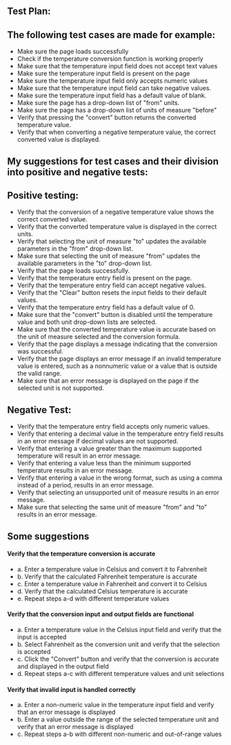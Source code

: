 ## Test Plan:

## The following test cases are made for example:
* Make sure the page loads successfully
* Check if the temperature conversion function is working properly
* Make sure that the temperature input field does not accept text values
* Make sure the temperature input field is present on the page
* Make sure the temperature input field only accepts numeric values
* Make sure that the temperature input field can take negative values.
* Make sure the temperature input field has a default value of blank.
* Make sure the page has a drop-down list of "from" units.
* Make sure the page has a drop-down list of units of measure "before"
* Verify that pressing the "convert" button returns the converted temperature value.
* Verify that when converting a negative temperature value, the correct converted value is displayed.

## My suggestions for test cases and their division into positive and negative tests:

## Positive testing:

* Verify that the conversion of a negative temperature value shows the correct converted value.
* Verify that the converted temperature value is displayed in the correct units.
* Verify that selecting the unit of measure "to" updates the available parameters in the "from" drop-down list.
* Make sure that selecting the unit of measure "from" updates the available parameters in the "to" drop-down list.
* Verify that the page loads successfully.
* Verify that the temperature entry field is present on the page.
* Verify that the temperature entry field can accept negative values.
* Verify that the "Clear" button resets the input fields to their default values.
* Verify that the temperature entry field has a default value of 0.
* Make sure that the "convert" button is disabled until the temperature value and both unit drop-down lists are selected.
* Make sure that the converted temperature value is accurate based on the unit of measure selected and the conversion formula.
* Verify that the page displays a message indicating that the conversion was successful.
* Verify that the page displays an error message if an invalid temperature value is entered, such as a nonnumeric value or a value that is outside the valid range.
* Make sure that an error message is displayed on the page if the selected unit is not supported.

## Negative Test:

* Verify that the temperature entry field accepts only numeric values.
* Verify that entering a decimal value in the temperature entry field results in an error message if decimal values are not supported.
* Verify that entering a value greater than the maximum supported temperature will result in an error message.
* Verify that entering a value less than the minimum supported temperature results in an error message.
* Verify that entering a value in the wrong format, such as using a comma instead of a period, results in an error message.
* Verify that selecting an unsupported unit of measure results in an error message.
* Make sure that selecting the same unit of measure "from" and "to" results in an error message.

## Some suggestions

#### Verify that the temperature conversion is accurate
* a. Enter a temperature value in Celsius and convert it to Fahrenheit
* b. Verify that the calculated Fahrenheit temperature is accurate
* c. Enter a temperature value in Fahrenheit and convert it to Celsius
* d. Verify that the calculated Celsius temperature is accurate
* e. Repeat steps a-d with different temperature values

#### Verify that the conversion input and output fields are functional
* a. Enter a temperature value in the Celsius input field and verify that the input is accepted
* b. Select Fahrenheit as the conversion unit and verify that the selection is accepted
* c. Click the "Convert" button and verify that the conversion is accurate and displayed in the output field
* d. Repeat steps a-c with different temperature values and unit selections

#### Verify that invalid input is handled correctly
* a. Enter a non-numeric value in the temperature input field and verify that an error message is displayed
* b. Enter a value outside the range of the selected temperature unit and verify that an error message is displayed
* c. Repeat steps a-b with different non-numeric and out-of-range values
